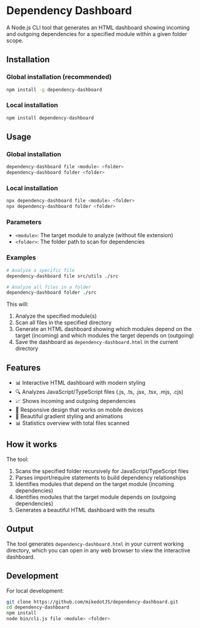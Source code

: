 # Dependency Dashboard

A Node.js CLI tool that generates an HTML dashboard showing incoming and outgoing dependencies for a specified module within a given folder scope.

## Installation

### Global installation (recommended)
```bash
npm install -g dependency-dashboard
```

### Local installation
```bash
npm install dependency-dashboard
```

## Usage

### Global installation
```bash
dependency-dashboard file <module> <folder>
dependency-dashboard folder <folder>
```

### Local installation
```bash
npx dependency-dashboard file <module> <folder>
npx dependency-dashboard folder <folder>
```

### Parameters

- `<module>`: The target module to analyze (without file extension)
- `<folder>`: The folder path to scan for dependencies

### Examples

```bash
# Analyze a specific file
dependency-dashboard file src/utils ./src

# Analyze all files in a folder
dependency-dashboard folder ./src
```

This will:
1. Analyze the specified module(s)
2. Scan all files in the specified directory
3. Generate an HTML dashboard showing which modules depend on the target (incoming) and which modules the target depends on (outgoing)
4. Save the dashboard as `dependency-dashboard.html` in the current directory

## Features

- 📊 Interactive HTML dashboard with modern styling
- 🔍 Analyzes JavaScript/TypeScript files (.js, .ts, .jsx, .tsx, .mjs, .cjs)
- 📈 Shows incoming and outgoing dependencies
- 📱 Responsive design that works on mobile devices
- 🎨 Beautiful gradient styling and animations
- 📊 Statistics overview with total files scanned

## How it works

The tool:
1. Scans the specified folder recursively for JavaScript/TypeScript files
2. Parses import/require statements to build dependency relationships
3. Identifies modules that depend on the target module (incoming dependencies)
4. Identifies modules that the target module depends on (outgoing dependencies)
5. Generates a beautiful HTML dashboard with the results

## Output

The tool generates `dependency-dashboard.html` in your current working directory, which you can open in any web browser to view the interactive dashboard.

## Development

For local development:

```bash
git clone https://github.com/mikedotJS/dependency-dashboard.git
cd dependency-dashboard
npm install
node bin/cli.js file <module> <folder>
```